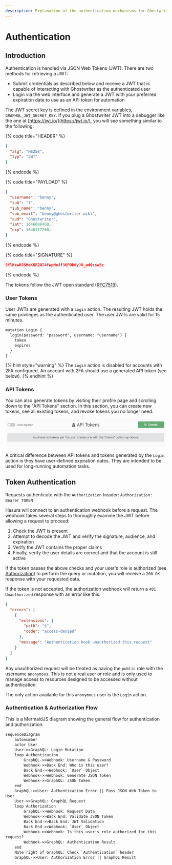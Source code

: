```yaml
---
description: Explanation of the authentication mechanisms for Ghostwriter's JSON Web Tokens
---
```


# Authentication

## Introduction

Authentication is handled via JSON Web Tokens (JWT). There are two methods for retrieving a JWT:

* Submit credentials as described below and receive a JWT that is capable of interacting with Ghostwriter as the authenticated user
* Login via the web interface and generate a JWT with your preferred expiration date to use as an API token for automation

The JWT secret key is defined in the environment variables, `GRAPHQL_JWT_SECRET_KEY`.  If you plug a Ghostwriter JWT into a debugger like the one at [https://jwt.io/](https://jwt.io/), you will see something similar to the following:

{% code title="HEADER" %}
```json
{
  "alg": "HS256",
  "typ": "JWT"
}
```
{% endcode %}

{% code title="PAYLOAD" %}
```json
{
  "username": "benny",
  "sub": "1",
  "sub_name": "benny",
  "sub_email": "benny@ghostwriter.wiki",
  "aud": "Ghostwriter",
  "iat": 1646088460,
  "exp": 1646117260,
}
```
{% endcode %}

{% code title="SIGNATURE" %}
```json
SflKxwRJSMeKKF2QT4fwpMeJf36POk6yJV_adQssw5c
```
{% endcode %}

The tokens follow the JWT open standard ([RFC7519](https://datatracker.ietf.org/doc/html/rfc7519)).

### User Tokens

User JWTs are generated with a `Login` action. The resulting JWT holds the same privileges as the authenticated user. The user JWTs are valid for 15 minutes.

```
mutation Login {
  login(password: "password", username: "username") {
    token
    expires
  }
}
```

{% hint style="warning" %}
The `Login` action is disabled for accounts with 2FA configured. An account with 2FA should use a generated API token (see below).
{% endhint %}

### API Tokens

You can also generate tokens by visiting their profile page and scrolling down to the "API Tokens" section. In this section, you can create new tokens, see all existing tokens, and revoke tokens you no longer need.

![](<../../.gitbook/assets/image (41).png>)

A critical difference between API tokens and tokens generated by the `Login` action is they have user-defined expiration dates. They are intended to be used for long-running automation tasks.

## Token Authentication

Requests authenticate with the `Authorization` header: `Authorization: Bearer TOKEN`

Hasura will connect to an authentication webhook before a request. The webhook takes several steps to thoroughly examine the JWT before allowing a request to proceed:

1. Check the JWT is present
2. Attempt to decode the JWT and verify the signature, audience, and expiration
3. Verify the JWT contains the proper claims
4. Finally, verify the user details are correct and that the account is still active

If the token passes the above checks and your user's role is authorized (see [Authorization](../role-based-access-controls.md)) to perform the query or mutation, you will receive a `200 OK` response with your requested data.

If the token is not accepted, the authorization webhook will return a `401 Unauthorized` response with an error like this:

```json
{
  "errors": [
    {
      "extensions": {
        "path": "$",
        "code": "access-denied"
      },
      "message": "Authentication hook unauthorized this request"
    }
  ]
}
```

Any unauthorized request will be treated as having the `public` role with the username `anonymous`. This is not a real user or role and is only used to manage access to resources designed to be accessed without authentication.

The only action available for this `anonymous` user is the `Login` action.

### Authentication & Authorization Flow

This is a MermaidJS diagram showing the general flow for authentication and authorization:

```mermaid
sequenceDiagram
    autonumber
    actor User
    User->>GraphQL: Login Mutation
    loop Authentication
        GraphQL->>Webhook: Username & Password
        Webhook->>Back End: Who is this user?
        Back End->>Webhook: `User` Object
        Webhook->>Webhook: Generate JSON Token
        Webhook->>GraphQL: JSON Token
    end
    GraphQL->>User: Authentication Error || Pass JSON Web Token to User
    User->>GraphQL: GraphQL Request
    loop Authorization
        GraphQL->>Webhook: Request Data
        Webhook->>Back End: Validate JSON Token
        Back End->>Back End: JWT Validation
        Back End->>Webhook: `User` Object
        Webhook->>Webhook: Is this user's role authorized for this request?
        Webhook->>GraphQL: Authentication Result
    end
    Note right of GraphQL: Check `Authentication` header
    GraphQL->>User: Authorization Error || GraphQL Result
    
  
```
